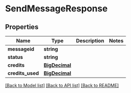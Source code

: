 # SendMessageResponse

## Properties
Name | Type | Description | Notes
------------ | ------------- | ------------- | -------------
**messageid** | **string** |  | 
**status** | **string** |  | 
**credits** | [**BigDecimal**](BigDecimal.md) |  | 
**credits_used** | [**BigDecimal**](BigDecimal.md) |  | 

[[Back to Model list]](../../README.md#documentation-for-models) [[Back to API list]](../../README.md#documentation-for-api-endpoints) [[Back to README]](../../README.md)

